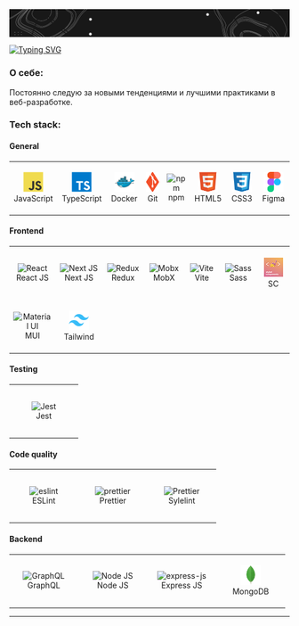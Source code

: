
<a href="https://github.com/codelnd">
  <img src="./assets/logoF.png" alt="codelnd" align="center"/>
</a>

[![Typing SVG](https://readme-typing-svg.herokuapp.com?font=Fira+Code&pause=1000&color=EBDBBE&random=false&width=435&lines=Frontend-developer+%F0%9F%A7%8A)](https://git.io/typing-svg)

### О себе:

Постоянно следую за новыми тенденциями и лучшими практиками в веб-разработке.

### Tech stack:

#### General

<table width='100%'>
  <tr>
    <td align="center" width="110" height="90">
        <img src="https://raw.githubusercontent.com/devicons/devicon/1119b9f84c0290e0f0b38982099a2bd027a48bf1/icons/javascript/javascript-original.svg" width="36" height="36" alt="javascript" />
      <br>JavaScript
    </td>
    <td align="center" width="110" height="90">
        <img src="https://raw.githubusercontent.com/devicons/devicon/1119b9f84c0290e0f0b38982099a2bd027a48bf1/icons/typescript/typescript-original.svg" width="36" height="36" alt="typescript" />
      <br>TypeScript
    </td>
    <td align="center" width="110" height="90">
        <img src="https://github.com/devicons/devicon/blob/master/icons/docker/docker-original.svg" width="36" height="36" alt="docker" />
      <br>Docker
    </td>
    <td align="center" width="110" height="90">
        <img src="https://raw.githubusercontent.com/devicons/devicon/1119b9f84c0290e0f0b38982099a2bd027a48bf1/icons/git/git-original.svg" width="36" height="36" alt="git" />
      <br>Git
    </td>
    <td align="center" width="110" height="90">
        <img src="https://brandeps.com/icon-download/N/Npm-icon-vector-05.svg" width="36" height="36" alt="npm" />
      <br>npm
    </td>
    <!--<td align="center" width="110" height="90">
        <img src="https://raw.githubusercontent.com/devicons/devicon/1119b9f84c0290e0f0b38982099a2bd027a48bf1/icons/yarn/yarn-original.svg" width="36" height="36" alt="yarn" />
      <br>yarn
    </td>-->
        <td align="center" width="110" height="90">
        <img src="https://github.com/devicons/devicon/blob/master/icons/html5/html5-original.svg" width="36" height="36" alt="Html5" />
      <br>HTML5
    </td>
         <td align="center" width="110" height="90">
        <img src="https://github.com/devicons/devicon/blob/master/icons/css3/css3-original.svg" width="36" height="36" alt="css3" />
      <br>CSS3
    </td>
    <td align="center" width="110" height="90">
        <img src="https://raw.githubusercontent.com/devicons/devicon/1119b9f84c0290e0f0b38982099a2bd027a48bf1/icons/figma/figma-original.svg" width="36" height="36" alt="figma" />
      <br>Figma
    </td>
  </tr> 
</table>

#### Frontend

<table width='100%'>
  <tr>
   <td align="center" width="110" height="90">
        <img src="https://brandlogos.net/wp-content/uploads/2020/09/react-logo.png" width="36" height="36" alt="React" />
      <br>React JS
    </td>
     <td align="center" width="110" height="90">
        <img src="https://raw.githubusercontent.com/samfromaway/samfromaway/master/.github/images/nextjs.png" width="36" height="36" alt="Next JS" />
      <br>Next JS
    </td>
   <td align="center" width="110" height="90">
        <img src="https://cdn.worldvectorlogo.com/logos/redux.svg" width="36" height="36" alt="Redux" />
      <br>Redux
    </td>
    <td align="center" width="110" height="90">
        <img src="https://brandeps.com/icon-download/M/Mobx-icon-vector-01.svg" width="36" height="36" alt="Mobx" />
      <br>MobX
    </td>
     <!--<td align="center" width="110" height="90">
        <img src="https://brandeps.com/logo-download/A/Apollo-GraphQL-logo-vector-01.svg" width="36" height="36" alt="Apollo" />
      <br>Apollo
    </td>-->
    <!--<td align="center" width="110" height="90">
        <img src="https://brandeps.com/icon-download/W/Webpack-icon-vector-02.svg" width="36" height="36" alt="Webpack" />
      <br>Webpack
    </td>-->
    <td align="center" width="110" height="90">
        <img src="https://vitejs.dev/logo.svg" width="36" height="36" alt="Vite" />
      <br>Vite
    </td> 
    <td align="center" width="110" height="90">
        <img src="https://brandeps.com/icon-download/S/Sass-icon-vector-04.svg" width="36" height="36" alt="Sass" />
      <br>Sass
    </td>
     <td align="center" width="110" height="90">
        <img src="assets/styledcomponents.png" width="36" height="36" alt="styled components" />
      <br>SC 
    </td>
  </tr> 
    <tr>
     <td align="center" width="110" height="90">
        <img src="https://media.zeemly.com/zeemly/product/material-ui.png" width="36" height="36" alt="Material UI" />
      <br>MUI
    </td>
   <!--<td align="center" width="110" height="90">
        <img src="https://cdn.worldvectorlogo.com/logos/bootstrap-4.svg" width="36" height="36" alt="Bootstrap" />
      <br>Bootstrap
    </td>-->
   <td align="center" width="110" height="90">
        <img src="./assets/tailwindcss-original.svg" width="36" height="36" alt="Tailwind" />
      <br>Tailwind
    </td>
  </tr> 
</table>

#### Testing
<table width='100%'>
  <tr>
     <td align="center" width="110" height="90">
        <img src="https://brandeps.com/icon-download/J/Jest-icon-vector-02.svg" width="36" height="36" alt="Jest" />
      <br>Jest
    </td>
    <!--<td align="center" width="110" height="90">
        <img src="https://brandeps.com/icon-download/C/Cypress-icon-vector-01.svg" width="36" height="36" alt="cypress" />
      <br>Cypress
    </td>
        <td align="center" width="110" height="90">
        <img src="https://brandeps.com/icon-download/S/Storybook-icon-vector-02.svg" width="36" height="36" alt="storybook" />
      <br>Storybook
    </td>-->
  </tr> 
</table>

#### Code quality

<table width='100%'>
  <tr>
     <td align="center" width="110" height="90">
        <img src="https://brandeps.com/icon-download/E/Eslint-icon-vector-02.svg" width="36" height="36" alt="eslint" />
      <br>ESLint 
    </td>
    <td align="center" width="110" height="90">
        <img src="https://brandeps.com/icon-download/P/Prettier-icon-vector-02.svg" width="36" height="36" alt="prettier" />
      <br>Prettier
    </td>
        <td align="center" width="110" height="90">
        <img src="https://brandeps.com/logo-download/S/Stylelint-logo-vector-01.svg" width="36" height="36" alt="Prettier" />
      <br>Sylelint
    </td>
  </tr> 
</table>

#### Backend

<table width='100%'>
  <tr>
    <td align="center" width="110" height="90">
        <img src="https://upload.wikimedia.org/wikipedia/commons/thumb/1/17/GraphQL_Logo.svg/2048px-GraphQL_Logo.svg.png" width="36" height="36" alt="GraphQL" />
      <br>GraphQL
    </td>
    <td align="center" width="110" height="90">
        <img src="https://brandeps.com/icon-download/N/Nodejs-icon-vector-02.svg" width="36" height="36" alt="Node JS" />
      <br>Node JS
    </td>
    <td align="center" width="110" height="90">
   <img width="36" height="36" src="https://img.icons8.com/ios/36/express-js.png" alt="express-js"/>
      <br>Express JS
    </td>
    <td align="center" width="110" height="90">
        <img src="https://github.com/devicons/devicon/blob/master/icons/mongodb/mongodb-original.svg" width="36" height="36" alt="Mongo DB" />
      <br>MongoDB
  </tr> 
</table>

---
<!--
### Контакты:

<a href="#">
<img alt="мой телеграм" src="https://img.icons8.com/color/48/000000/telegram-app--v1.png"/>
</a>
<a href="mailto:#">
  <img alt="моя почта" src="https://img.icons8.com/fluency/48/000000/circled-envelope.png" />
</a>
-->
